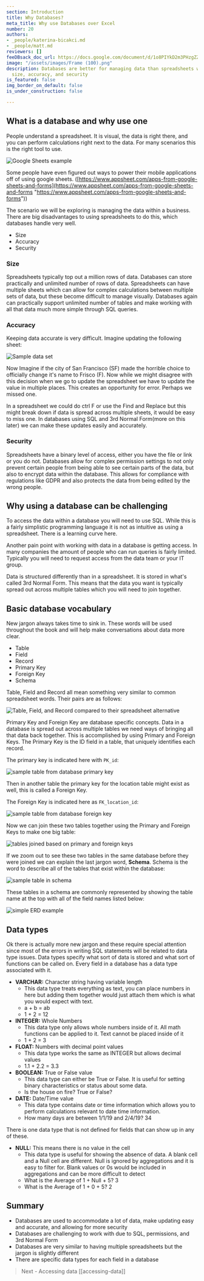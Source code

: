 ```yaml
---
section: Introduction
title: Why Databases?
meta_title: Why use Databases over Excel
number: 20
authors:
- _people/katerina-bicakci.md
- _people/matt.md
reviewers: []
feeDBsack_doc_url: https://docs.google.com/document/d/1o8PIYkD2m3PHzgZZyQqqc0F4P-F6Qj7gIoCyeNBm9W8/edit?usp=sharing
image: "/assets/images/Frame (100).png"
description: Databases are better for managing data than spreadsheets when you consider
  size, accuracy, and security
is_featured: false
img_border_on_default: false
is_under_construction: false

---
```

## What is a database and why use one

People understand a spreadsheet. It is visual, the data is right there, and you can perform calculations right next to the data. For many scenarios this is the right tool to use.

![Google Sheets example](whyDBs_1.png)

Some people have even figured out ways to power their mobile applications off of using google sheets. ([https://www.appsheet.com/apps-from-google-sheets-and-forms](https://www.appsheet.com/apps-from-google-sheets-and-forms "https://www.appsheet.com/apps-from-google-sheets-and-forms"))

The scenario we will be exploring is managing the data within a business. There are big disadvantages to using spreadsheets to do this, which databases handle very well.

* Size
* Accuracy
* Security

### Size

Spreadsheets typically top out a million rows of data. Databases can store practically and unlimited number of rows of data. Spreadsheets can have multiple sheets which can allow for complex calculations between multiple sets of data, but these become difficult to manage visually. Databases again can practically support unlimited number of tables and make working with all that data much more simple through SQL queries.

### Accuracy

Keeping data accurate is very difficult. Imagine updating the following sheet:

![Sample data set](whyDBs_2.png)

Now Imagine if the city of San Francisco (SF) made the horrible choice to officially change it's name to Frisco (F). Now while we might disagree with this decision when we go to update the spreadsheet we have to update the value in multiple places. This creates an opportunity for error. Perhaps we missed one.

In a spreadsheet we could do ctrl F or use the Find and Replace but this might break down if data is spread across multiple sheets, it would be easy to miss one. In databases using SQL and 3rd Normal Form(more on this later) we can make these updates easily and accurately.

### Security

Spreadsheets have a binary level of access, either you have the file or link or you do not. Databases allow for complex permission settings to not only prevent certain people from being able to see certain parts of the data, but also to encrypt data within the database. This allows for compliance with regulations like GDPR and also protects the data from being edited by the wrong people.

## Why using a database can be challenging

To access the data within a database you will need to use SQL. While this is a fairly simplistic programming language it is not as intuitive as using a spreadsheet. There is a learning curve here.

Another pain point with working with data in a database is getting access. In many companies the amount of people who can run queries is fairly limited. Typically you will need to request access from the data team or your IT group.

Data is structured differently than in a spreadsheet. It is stored in what's called 3rd Normal Form. This means that the data you want is typically spread out across multiple tables which you will need to join together.

## Basic database vocabulary

New jargon always takes time to sink in. These words will be used throughout the book and will help make conversations about data more clear.

* Table
* Field
* Record
* Primary Key
* Foreign Key
* Schema

Table, Field and Record all mean something very similar to common spreadsheet words. Their pairs are as follows:

![Table, Field, and Record compared to their spreadsheet alternative](whyDBs_3.png)

Primary Key and Foreign Key are database specific concepts. Data in a database is spread out across multiple tables we need ways of bringing all that data back together. This is accomplished by using Primary and Foreign Keys. The Primary Key is the ID field in a table, that uniquely identifies each record.

The primary key is indicated here with `PK_id`:

![sample table from database primary key](whyDBs_4.png)

Then in another table the primary key for the location table might exist as well, this is called a Foreign Key.

The Foreign Key is indicated here as `FK_location_id`:

![sample table from database foreign key](whyDBs_5.png)

Now we can join these two tables together using the Primary and Foreign Keys to make one big table:

![tables joined based on primary and foreign keys](whyDBs_6.png)

If we zoom out to see these two tables in the same database before they were joined we can explain the last jargon word, **Schema**. Schema is the word to describe all of the tables that exist within the database:

![sample table in schema](whyDBs_7and8.png)

These tables in a schema are commonly represented by showing the table name at the top with all of the field names listed below:

![simple ERD example](whyDBs_9.png)

## Data types

Ok there is actually more new jargon and these require special attention since most of the errors in writing SQL statements will be related to data type issues. Data types specify what sort of data is stored and what sort of functions can be called on. Every field in a database has a data type associated with it.

* **VARCHAR:** Character string having variable length
    * This data type treats everything as text, you can place numbers in here but adding them together would just attach them which is what you would expect with text.
    * a + b = ab
    * 1 + 2 = 12
* **INTEGER:** Whole Numbers
    * This data type only allows whole numbers inside of it. All math functions can be applied to it. Text cannot be placed inside of it
    * 1 + 2 = 3
* **FLOAT:** Numbers with decimal point values
    * This data type works the same as INTEGER but allows decimal values
    * 1.1 + 2.2 = 3.3
* **BOOLEAN:** True or False value
    * This data type can either be True or False. It is useful for setting binary characteristics or status about some data.
    * Is the house on fire? True or False?
* **DATE:** Date/Time value
    * This data type contains date or time information which allows you to perform calculations relevant to date time information.
    * How many days are between 1/1/19 and 2/4/19? 34

There is one data type that is not defined for fields that can show up in any of these.

* **NULL:** This means there is no value in the cell
    * This data type is useful for showing the absence of data. A blank cell and a Null cell are different. Null is ignored by aggregations and it is easy to filter for. Blank values or 0s would be included in aggregations and can be more difficult to detect
    * What is the Average of 1 + Null + 5? 3
    * What is the Average of 1 + 0 + 5? 2

## Summary

* Databases are used to accommodate a lot of data, make updating easy and accurate, and allowing for more security
* Databases are challenging to work with due to SQL, permissions, and 3rd Normal Form
* Databases are very similar to having multiple spreadsheets but the jargon is slightly different
* There are specific data types for each field in a database

> Next - Accessing data
> [[accessing-data]]